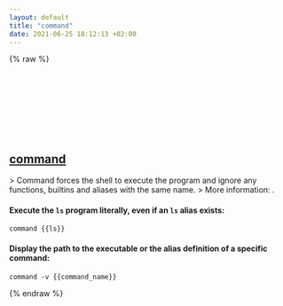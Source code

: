 ```yaml
---
layout: default
title: "command"
date: 2021-06-25 18:12:13 +02:00
---
```

{% raw %}
<h2 id="command">
  <a href="/en/common/command.html">command</a> <a href="#command"><svg class="icon">
    <use href="/assets/images/unicode_sprite.svg#link" />
  </svg></a>
</h2>
> Command forces the shell to execute the program and ignore any functions, builtins and aliases with the same name.
> More information: <https://manned.org/command>.

#### Execute the `ls` program literally, even if an `ls` alias exists:
```shell
command {{ls}}
```
#### Display the path to the executable or the alias definition of a specific command:
```shell
command -v {{command_name}}
```
{% endraw %}